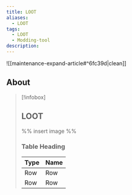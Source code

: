 ```yaml
---
title: LOOT
aliases:
  - LOOT
tags:
  - LOOT
  - Modding-tool
description: 
---
```


![[maintenance-expand-article#^6fc39d|clean]]

## About

> [!infobox]
> 
> ## LOOT
> 
> %% insert image %%
> 
> ### Table Heading
> 
> | Type | Name |
> | --- | --- |
> | Row | Row |
> | Row | Row |